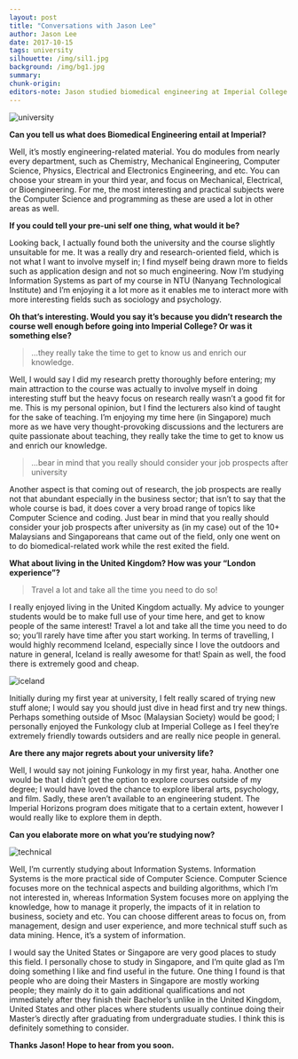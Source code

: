 ```yaml
---
layout: post
title: "Conversations with Jason Lee"
author: Jason Lee
date: 2017-10-15
tags: university 
silhouette: /img/sil1.jpg
background: /img/bg1.jpg
summary: 
chunk-origin: 
editors-note: Jason studied biomedical engineering at Imperial College and is currently pursuing his Masters in Information Systems in Singapore. 
---
```


![university](https://kualistories.github.io/img/university.jpg)

**Can you tell us what does Biomedical Engineering entail at Imperial?**

Well, it’s mostly engineering-related material. You do modules from nearly every department, such as Chemistry, Mechanical Engineering, Computer Science, Physics, Electrical and Electronics Engineering, and etc. You can choose your stream in your third year, and focus on Mechanical, Electrical, or Bioengineering. For me, the most interesting and practical subjects were the Computer Science and programming as these are used a lot in other areas as well.

**If you could tell your pre-uni self one thing, what would it be?**

Looking back, I actually found both the university and the course slightly unsuitable for me. It was a really dry and research-oriented field, which is not what I want to involve myself in; I find myself being drawn more to fields such as application design and not so much engineering. Now I’m studying Information Systems as part of my course in NTU (Nanyang Technological Institute) and I’m enjoying it a lot more as it enables me to interact more with more interesting fields such as sociology and psychology. 

**Oh that’s interesting. Would you say it’s because you didn’t research the course well enough before going into Imperial College? Or was it something else?**

>...they really take the time to get to know us and enrich our knowledge.

Well, I would say I did my research pretty thoroughly before entering; my main attraction to the course was actually to involve myself in doing interesting stuff but the heavy focus on research really wasn’t a good fit for me. This is my personal opinion, but I find the lecturers also kind of taught for the sake of teaching. I’m enjoying my time here (in Singapore) much more as we have very thought-provoking discussions and the lecturers are quite passionate about teaching, they really take the time to get to know us and enrich our knowledge. 

>...bear in mind that you really should consider your job prospects after university

Another aspect is that coming out of research, the job prospects are really not that abundant especially in the business sector; that isn’t to say that the whole course is bad, it does cover a very broad range of topics like Computer Science and coding. Just bear in mind that you really should consider your job prospects after university as (in my case) out of the 10+ Malaysians and Singaporeans that came out of the field, only one went on to do biomedical-related work while the rest exited the field. 

**What about living in the United Kingdom? How was your “London experience”?**

>Travel a lot and take all the time you need to do so!

I really enjoyed living in the United Kingdom actually. My advice to younger students would be to make full use of your time here, and get to know people of the same interest! Travel a lot and take all the time you need to do so; you’ll rarely have time after you start working. In terms of travelling, I would highly recommend Iceland, especially since I love the outdoors and nature in general, Iceland is really awesome for that! Spain as well, the food there is extremely good and cheap. 

![iceland](https://kualistories.github.io/img/iceland.jpg)

Initially during my first year at university, I felt really scared of trying new stuff alone; I would say you should just dive in head first and try new things. Perhaps something outside of Msoc (Malaysian Society) would be good; I personally enjoyed the Funkology club at Imperial College as I feel they’re extremely friendly towards outsiders and are really nice people in general. 

**Are there any major regrets about your university life?**

Well, I would say not joining Funkology in my first year, haha. Another one would be that I didn’t get the option to explore courses outside of my degree; I would have loved the chance to explore liberal arts, psychology, and film. Sadly, these aren’t available to an engineering student. The Imperial Horizons program does mitigate that to a certain extent, however I would really like to explore them in depth. 

**Can you elaborate more on what you’re studying now?**

![technical](https://kualistories.github.io/img/technical.jpg)

Well, I’m currently studying about Information Systems. Information Systems is the more practical side of Computer Science. Computer Science focuses more on the technical aspects and building algorithms, which I’m not interested in, whereas Information System focuses more on applying the knowledge, how to manage it properly, the impacts of it in relation to business, society and etc. You can choose different areas to focus on, from management, design and user experience, and more technical stuff such as data mining. Hence, it’s a system of information.

I would say the United States or Singapore are very good places to study this field. I personally chose to study in Singapore, and I’m quite glad as I’m doing something I like and find useful in the future. One thing I found is that people who are doing their Masters in Singapore are mostly working people; they mainly do it to gain additional qualifications and not immediately after they finish their Bachelor’s unlike in the United Kingdom, United States and other places where students usually continue doing their Master’s directly after graduating from undergraduate studies. I think this is definitely something to consider. 

**Thanks Jason! Hope to hear from you soon.**

